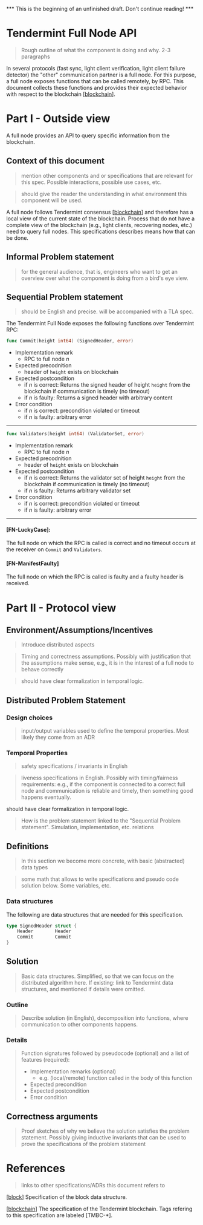 *** This is the beginning of an unfinished draft. Don't continue reading! ***

# Tendermint Full Node API

> Rough outline of what the component is doing and why. 2-3 paragraphs 

In several protocols (fast sync, light client verification, light
client failure detector) the "other" communication partner is a full
node. For this purpose, a full node exposes functions that can be
called remotely, by RPC. This document collects these functions and
provides their expected behavior with respect to the blockchain [[blockchain]].


# Part I - Outside view

A full node provides an API to query specific information from the
blockchain. 

## Context of this document

> mention other components and or specifications that are relevant for this
spec. Possible interactions, possible use cases, etc. 

> should give the reader the understanding in what environment this component
will be used. 

A full node follows Tendermint consensus [[blockchain]] and therefore
has a local view of the current state of the blockchain. Process that
do not have a complete view of the blockchain (e.g., light clients,
recovering nodes, etc.) need to query full nodes. This specifications
describes means how that can be done.



## Informal Problem statement

> for the general audience, that is, engineers who want to get an overview over what the component is doing
from a bird's eye view. 


## Sequential Problem statement

> should be English and precise. will be accompanied with a TLA spec.


The Tendermint Full Node exposes the following functions over Tendermint RPC:

```go
func Commit(height int64) (SignedHeader, error)
```
- Implementation remark
   - RPC to full node *n*
- Expected precodnition
  - header of `height` exists on blockchain
- Expected postcondition
  - if *n* is correct: Returns the signed header of height `height`
  from the blockchain if communication is timely (no timeout)
  - if *n* is faulty: Returns a signed header with arbitrary content
- Error condition
   * if *n* is correct: precondition violated or timeout
   * if *n* is faulty: arbitrary error

----


 ```go    
func Validators(height int64) (ValidatorSet, error)
```
- Implementation remark
   - RPC to full node *n*
- Expected precodnition
  - header of `height` exists on blockchain
- Expected postcondition
  - if *n* is correct: Returns the validator set of height `height`
  from the blockchain if communication is timely (no timeout)
  - if *n* is faulty: Returns arbitrary validator set
- Error condition
  - if *n* is correct: precondition violated or timeout 
  - if *n* is faulty: arbitrary error

----

#### **[FN-LuckyCase]**:
The full node on which the RPC is called is correct and no timeout occurs at the receiver on `Commit` and `Validators`.

#### **[FN-ManifestFaulty]**
The  full node on which the RPC is called is faulty and a faulty header is received.



# Part II - Protocol view

## Environment/Assumptions/Incentives

> Introduce distributed aspects 

> Timing and correctness assumptions. Possibly with justification that the
assumptions make sense, e.g., it is in the interest of a full node to behave
correctly 

> should have clear formalization in temporal logic.

## Distributed Problem Statement

### Design choices

> input/output variables used to define the temporal properties. Most likely they come from an ADR

### Temporal Properties

> safety specifications / invariants in English 

> liveness specifications in English. Possibly with timing/fairness requirements:
e.g., if the component is connected to a correct full node and communication is
reliable and timely, then something good happens eventually. 

should have clear formalization in temporal logic.

> How is the problem statement linked to the "Sequential Problem statement". 
Simulation, implementation, etc. relations 

## Definitions

> In this section we become more concrete, with basic (abstracted) data types 

> some math that allows to write specifications and pseudo code solution below.
Some variables, etc. 

### Data structures
The following are data structures that are needed for this specification.

```go
type SignedHeader struct {
    Header        Header
    Commit        Commit       
}
```


## Solution

> Basic data structures. Simplified, so that we can focus on the distributed
algorithm here. If existing: link to Tendermint data structures, and mentioned
if details were omitted. 

### Outline

> Describe solution (in English), decomposition into functions, where communication to other components happens.

### Details

> Function signatures followed by pseudocode (optional) and a list of features (required):
> - Implementation remarks (optional)
>   - e.g. (local/remote) function called in the body of this function
> - Expected precondition
> - Expected postcondition
> - Error condition


## Correctness arguments

> Proof sketches of why we believe the solution satisfies the problem statement.
Possibly giving inductive invariants that can be used to prove the specifications
of the problem statement 

# References

> links to other specifications/ADRs this document refers to


[[block]] Specification of the block data structure. 

[[blockchain]] The specification of the Tendermint blockchain. Tags refering to 
this specification are labeled [TMBC-*].


[block]: https://github.com/tendermint/spec/blob/master/spec/blockchain/blockchain.md

[blockchain]: https://github.com/informalsystems/VDD/tree/master/blockchain/blockchain.md

